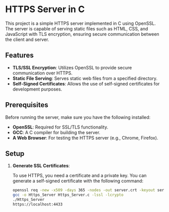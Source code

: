 # HTTPS Server in C

This project is a simple HTTPS server implemented in C using OpenSSL. The server is capable of serving static files such as HTML, CSS, and JavaScript with TLS encryption, ensuring secure communication between the client and server.

## Features

- **TLS/SSL Encryption**: Utilizes OpenSSL to provide secure communication over HTTPS.
- **Static File Serving**: Serves static web files from a specified directory.
- **Self-Signed Certificates**: Allows the use of self-signed certificates for development purposes.

## Prerequisites

Before running the server, make sure you have the following installed:

- **OpenSSL**: Required for SSL/TLS functionality.
- **GCC**: A C compiler for building the server.
- **A Web Browser**: For testing the HTTPS server (e.g., Chrome, Firefox).

## Setup

1. **Generate SSL Certificates**:

   To use HTTPS, you need a certificate and a private key. You can generate a self-signed certificate with the following command:

   ```bash
   openssl req -new -x509 -days 365 -nodes -out server.crt -keyout server.key
   gcc -o Https_Server Https_Server.c -lssl -lcrypto
   ./Https_Server
   https://localhost:4433
